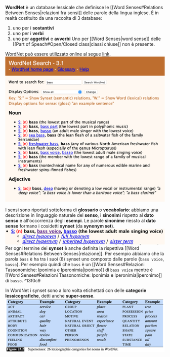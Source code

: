**WordNet** è un database lessicale che definisce le [[Word Senses#Relations Between Senses|relazioni fra sensi]] delle parole della lingua inglese.
È in realtà costituito da una raccolta di 3 database:
1. uno per i **sostantivi**
2. uno per i **verbi**
3. uno per **aggettivi** e **avverbi**
Uno per [[Word Senses|word sense]] delle [[Part of Speach#Open/Closed class|classi chiuse]] non è presente.

WordNet può essere utilizzato online al segue [link](http://wordnetweb.princeton.edu/perl/webwn).
![](./img/wordnet_2.png)

I sensi sono riportati sottoforma di **glossario** o **vocabolario**: abbiamo una descrizione in linguaggio naturale del **senso**, i **sinonimi** rispetto al **dato senso** e all'occorrenza degli **esempi**.
Le parole **sinonime** riessto al **dato senso** formano i cosidetti **synset** (da **synonym set**).
![](./img/wordnet_3.png)
Per ogni termine dei **synset** è anche definita la rispettiva [[Word Senses#Relations Between Senses|relazione]].
Per esempio abbiamo che la parola `bass` è ha tra i suoi (8) synset uno composto dalle parole {`bass voice`, `basso`}.
Per esempio quindi che `bass` è un [[Word Senses#Relazioni Tassonomiche: Iponimia e Iperonimia|iponimo]] di `bass voice` mentre è [[Word Senses#Relazioni Tassonomiche: Iponimia e Iperonimia|iperonimo]] di `basso`. ^13f0c9

In WordNet i synset sono a loro volta etichettati con delle **categorie lessicografiche**, detti anche **super-sense**.
![](./img/wordnet_4.png)